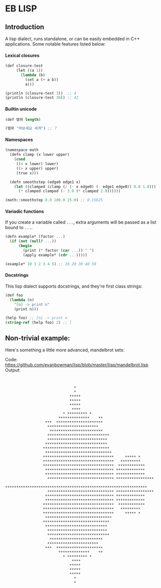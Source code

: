 # EB LISP

## Introduction
A lisp dialect, runs standalone, or can be easily embedded in C++ applications. Some notable features listed below:

#### Lexical closures
``` scheme
(def closure-test
     (let ((a 1))
       (lambda (b)
         (set a (+ a b))
         a)))

(println (closure-test 3))  ;; 4
(println (closure-test 38)) ;; 42
```

#### Builtin unicode
```scheme
(def 범위 length)

(범위 "여보세요 세계") ;; 7

```

#### Namespaces
```scheme
(namespace math
  (defn clamp (x lower upper)
    (cond
     ((< x lower) lower)
     ((> x upper) upper)
     (true x)))

  (defn smoothstep (edge0 edge1 x)
    (let ((clamped (clamp (/ (- x edge0) (- edge1 edge0)) 0.0 1.0)))
      (* clamped clamped (- 3.0 (* clamped 2.0))))))

(math::smoothstep 0.0 100.0 25.0) ;; 0.15625
```

#### Variadic functions

If you create a variable called `...`, extra arguments will be passed as a list bound to `...`.
```scheme
(defn example* (factor ...)
  (if (not (null? ...))
      (begin
        (print (* factor (car ...)) " ")
        (apply example* (cdr ...)))))

(example* 10 1 2 3 4 5) ;; 10 20 30 40 50
```

#### Docstrings

This lisp dialect supports docstrings, and they're first class strings:
```scheme
(def foo
  (lambda (n)
    "[n] -> print n"
    (print n)))

(help foo) ;; [n] -> print n
(string-ref (help foo) 2) ;; ]
```

## Non-trivial example:
Here's something a little more advanced, mandelbrot sets:

Code: https://github.com/evanbowman/lisp/blob/master/lisp/mandelbrot.lisp
Output:
```


                               *
                               *
                             *****
                             *****
                             *****
                              ****
                          * ********* *
                        **************    **
                  ***  *********************
                   ***********************
                    ************************
                   ****************************
                   ***************************
                  ****************************
                 ******************************
                  ******************************
                 ********************************     ***** *
                 ********************************   *********
                 ********************************  ************
                  ******************************* *************
                  ******************************* *************
                   ****************************** *****************
                     ****************************************************************
                   ****************************** *****************
                  ******************************* *************
                  ******************************* *************
                 ********************************  ************
                 ********************************   *********
                 ********************************     ***** *
                  ******************************
                 ******************************
                  ****************************
                   ***************************
                   ****************************
                    ************************
                   ***********************
                  ***  *********************
                        **************    **
                          * ********* *
                              ****
                             *****
                             *****
                             *****
                               *
                               *



```